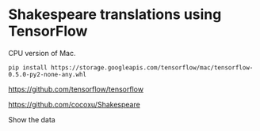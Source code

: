 # Shakespeare translations using TensorFlow

CPU version of Mac.

```
pip install https://storage.googleapis.com/tensorflow/mac/tensorflow-0.5.0-py2-none-any.whl
```

https://github.com/tensorflow/tensorflow

https://github.com/cocoxu/Shakespeare

Show the data

```

```